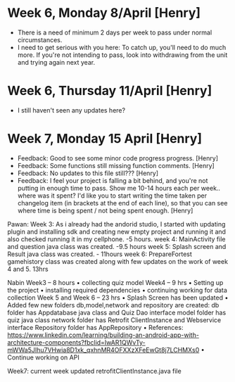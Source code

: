 

# Week 6, Monday 8/April [Henry]
- There is a need of minimum 2 days per week to pass under normal circumstances. 
- I need to get serious with you here: To catch up, you'll need to do much more. If you're not intending to pass, look into withdrawing from the unit and trying again next year.

# Week 6, Thursday 11/April [Henry]
- I still haven't seen any updates here?

# Week 7, Monday 15 April [Henry]
- Feedback: Good to see some minor code progress progress. [Henry]
- Feedback: Some functions still missing function comments. [Henry]
- Feedback: No updates to this file still??? [Henry]
- Feedback: I feel your project is falling a bit behind, and you're not putting in enough time to pass. Show me 10-14 hours each per week.. where was it spent? I'd like you to start writing the time taken per changelog item (in brackets at the end of each line), so that you can see where time is being spent / not being spent enough. [Henry]


Pawan: 
Week 3: As i already had the andorid studio, I started with updating plugin and installing sdk and creating new empty project and running it and also checked running it in my cellphone.  -5 hours.
week 4: MainActivity file and question java class was created. -9.5 hours
week 5: Splash screen and Result java class was created. - 11hours 
week 6: PrepareFortest gamehistory class was created along with few updates on the work of week 4 and 5. 13hrs


Nabin
Week3 – 8 hours 
•	collecting quiz model 
Week4 – 9 hrs 
•	Setting up the project
•	installing required dependencies
•	continuing working for data collection
Week 5 and Week 6 – 23 hrs 
•	Splash Screen has been updated
•	Added few new folders db,model,network and repository are created: db folder has Appdatabase java class and Quiz Dao interface model folder has quiz java class network folder has Retrofit ClientInstance and Webservice interface Repository folder has AppRepository 
•	References: https://www.linkedin.com/learning/building-an-android-app-with-architecture-components?fbclid=IwAR1QWvTy-mWWa5JIhu7VHwia8D1xk_qxhnMR4OFXXzXFeEwGt8j7LCHMXs0
•	Continue working on API

Week7: current week
updated retrofitClientInstance.java file
